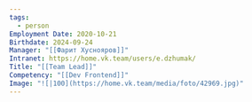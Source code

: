 ```yaml
---
tags:
  - person
Employment Date: 2020-10-21
Birthdate: 2024-09-24
Manager: "[[Фарит Хуснояров]]"
Intranet: https://home.vk.team/users/e.dzhumak/
Title: "[[Team Lead]]"
Competency: "[[Dev Frontend]]"
Image: "![|100](https://home.vk.team/media/foto/42969.jpg)"
---
```

